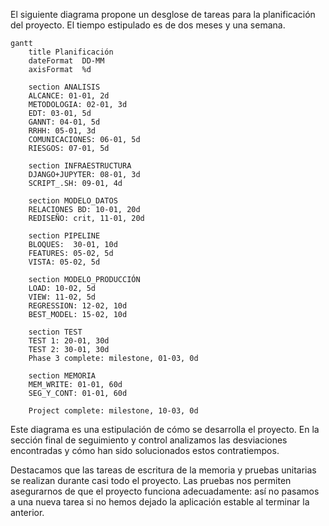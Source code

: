 
El siguiente diagrama propone un desglose de tareas para la planificación del proyecto. El tiempo estipulado es de dos meses y una semana.

```mermaid
gantt
    title Planificación
    dateFormat  DD-MM
    axisFormat  %d
    
	section ANALISIS
    ALCANCE: 01-01, 2d
    METODOLOGIA: 02-01, 3d
	EDT: 03-01, 5d
	GANNT: 04-01, 5d
    RRHH: 05-01, 3d
    COMUNICACIONES: 06-01, 5d
	RIESGOS: 07-01, 5d
	
	section INFRAESTRUCTURA
    DJANGO+JUPYTER: 08-01, 3d
    SCRIPT_.SH: 09-01, 4d
    
	section MODELO_DATOS
    RELACIONES BD: 10-01, 20d
    REDISEÑO: crit, 11-01, 20d
    
	section PIPELINE
    BLOQUES:  30-01, 10d
    FEATURES: 05-02, 5d
    VISTA: 05-02, 5d
    
    section MODELO_PRODUCCIÓN
    LOAD: 10-02, 5d
    VIEW: 11-02, 5d
	REGRESSION: 12-02, 10d
    BEST_MODEL: 15-02, 10d
    
    section TEST
    TEST 1: 20-01, 30d
    TEST 2: 30-01, 30d
    Phase 3 complete: milestone, 01-03, 0d

	section MEMORIA
	MEM_WRITE: 01-01, 60d
    SEG_Y_CONT: 01-01, 60d
	
    Project complete: milestone, 10-03, 0d
```

Este diagrama es una estipulación de cómo se desarrolla el proyecto. En la sección final de seguimiento y control analizamos las desviaciones encontradas y cómo han sido solucionados estos contratiempos.

Destacamos que las tareas de escritura de la memoria y pruebas unitarias se realizan durante casi todo el proyecto. Las pruebas nos permiten asegurarnos de que el proyecto funciona adecuadamente: así no pasamos a una nueva tarea si no hemos dejado la aplicación estable al terminar la anterior.
